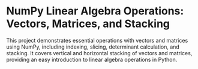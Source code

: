 # NumPy Linear Algebra Operations: Vectors, Matrices, and Stacking
 This project demonstrates essential operations with vectors and matrices using NumPy, including indexing, slicing, determinant calculation, and stacking. It covers vertical and horizontal stacking of vectors and matrices, providing an easy introduction to linear algebra operations in Python.

